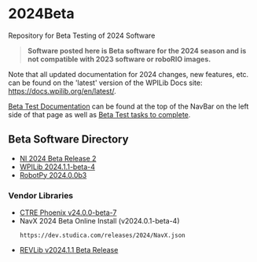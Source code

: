 # 2024Beta
Repository for Beta Testing of 2024 Software

>**Software posted here is Beta software for the 2024 season and is not compatible with 2023 software or roboRIO images.**

Note that all updated documentation for 2024 changes, new features, etc. can be found on the 'latest' version of the WPILib Docs site: https://docs.wpilib.org/en/latest/.

[Beta Test Documentation](https://docs.wpilib.org/en/latest/docs/beta/beta-getting-started/index.html) can be found at the top of the NavBar on the left side of that page as well as [Beta Test tasks to complete](https://docs.wpilib.org/en/latest/docs/beta/tasks/index.html).

## Beta Software Directory

* [NI 2024 Beta Release 2](https://github.com/wpilibsuite/2024Beta/releases/tag/ni-beta-2)
* [WPILib 2024.1.1-beta-4](https://github.com/wpilibsuite/allwpilib/releases/tag/v2024.1.1-beta-4)
* [RobotPy 2024.0.0b3](https://robotpy.github.io/2023/11/05/robotpy-2024-beta-available/)
### Vendor Libraries
* [CTRE Phoenix v24.0.0-beta-7](https://github.com/CrossTheRoadElec/Phoenix-Releases/releases/tag/v24.0.0-beta-7)
* NavX 2024 Beta Online Install (v2024.0.1-beta-4)
  ```
  https://dev.studica.com/releases/2024/NavX.json
  ```
* [REVLib v2024.1.1 Beta Release](https://github.com/REVrobotics/REV-Software-Binaries/releases/tag/revlib-2024.1.1)
